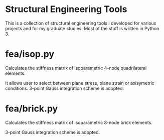 # Structural Engineering Tools

This is a collection of structural engineering tools I developed for various projects and for my graduate studies. Most of the stuff is written in Python 3.

# fea/isop.py

Calculates the stiffness matrix of isoparametric 4-node quadrilateral elements.

It allows user to select between plane stress, plane strain or axisymetric conditions. 3-point Gauss integration scheme is adopted.

# fea/brick.py

Calculates the stiffness matrix of isoparametric 8-node brick elements.

3-point Gauss integration scheme is adopted.
